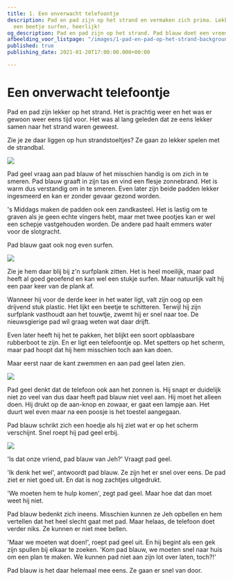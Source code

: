 ```yaml
---
title: 1. Een onverwacht telefoontje
description: Pad en pad zijn op het strand en vermaken zich prima. Lekker zonnen,
  een beetje surfen, heerlijk!
og_description: Pad en pad zijn op het strand. Pad blauw doet een vreemde vondst
afbeelding_voor_listpage: "/images/1-pad-en-pad-op-het-strand-background-3a.jpg"
published: true
publishing_date: 2021-01-20T17:00:00.000+00:00

---
```

# Een onverwacht telefoontje

Pad en pad zijn lekker op het strand. Het is prachtig weer en het was er gewoon weer eens tijd voor. Het was al lang geleden dat ze eens lekker samen naar het strand waren geweest.

Zie je ze daar liggen op hun strandstoeltjes? Ze gaan zo lekker spelen met de strandbal.

![](/images/1-pad-en-pad-op-het-strand-background-3a.jpg)

Pad geel vraag aan pad blauw of het misschien handig is om zich in te smeren. Pad blauw graaft in zijn tas en vind een flesje zonnebrand. Het is warm dus verstandig om in te smeren. Even later zijn beide padden lekker ingesmeerd en kan er zonder gevaar gezond worden.

's Middags maken de padden ook een zandkasteel. Het is lastig om te graven als je geen echte vingers hebt, maar met twee pootjes kan er wel een schepje vastgehouden worden. De andere pad haalt emmers water voor de slotgracht.

Pad blauw gaat ook nog even surfen.

![](/images/2-pad-surft-a.jpg)

Zie je hem daar blij bij z'n surfplank zitten. Het is heel moeilijk, maar pad heeft al goed geoefend en kan wel een stukje surfen. Maar natuurlijk valt hij een paar keer van de plank af.

Wanneer hij voor de derde keer in het water ligt, valt zijn oog op een drijvend stuk plastic. Het lijkt een beetje te schitteren. Terwijl hij zijn surfplank vasthoudt aan het touwtje, zwemt hij er snel naar toe. De nieuwsgierige pad wil graag weten wat daar drijft.

Even later heeft hij het te pakken, het blijkt een soort opblaasbare rubberboot te zijn. En er ligt een telefoontje op. Met spetters op het scherm, maar pad hoopt dat hij hem misschien toch aan kan doen.

Maar eerst naar de kant zwemmen en aan pad geel laten zien.

![](/images/3-pad-en-pad-vinden-een-telefoon-a.jpg)

Pad geel denkt dat de telefoon ook aan het zonnen is. Hij snapt er duidelijk niet zo veel van dus daar heeft pad blauw niet veel aan. Hij moet het alleen doen. Hij drukt op de aan-knop en zowaar, er gaat een lampje aan. Het duurt wel even maar na een poosje is het toestel aangegaan.

Pad blauw schrikt zich een hoedje als hij ziet wat er op het scherm verschijnt. Snel roept hij pad geel erbij.

![](/images/4-de-telefoon-a.jpg)

'Is dat onze vriend, pad blauw van Jeh?' Vraagt pad geel.

'Ik denk het wel', antwoordt pad blauw. Ze zijn het er snel over eens. De pad ziet er niet goed uit. En dat is nog zachtjes uitgedrukt.

'We moeten hem te hulp komen', zegt pad geel. Maar hoe dat dan moet weet hij niet.

Pad blauw bedenkt zich ineens. Misschien kunnen ze Jeh opbellen en hem vertellen dat het heel slecht gaat met pad. Maar helaas, de telefoon doet verder niks. Ze kunnen er niet mee bellen.

'Maar we moeten wat doen!', roept pad geel uit. En hij begint als een gek zijn spullen bij elkaar te zoeken. 'Kom pad blauw, we moeten snel naar huis om een plan te maken. We kunnen pad niet aan zijn lot over laten, toch?!'

Pad blauw is het daar helemaal mee eens. Ze gaan er snel van door.